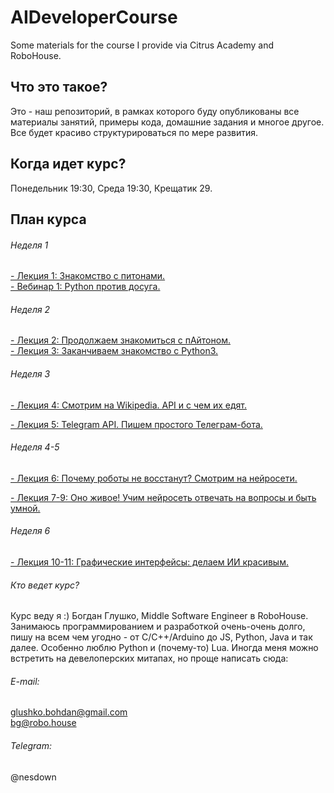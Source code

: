 # AIDeveloperCourse
Some materials for the course I provide via Citrus Academy and RoboHouse.

## Что это такое?
Это - наш репозиторий, в рамках которого буду опубликованы все материалы занятий, примеры кода, домашние задания и многое другое. Все будет красиво структурироваться по мере развития.

## Когда идет курс?
Понедельник 19:30, Среда 19:30, Крещатик 29.

## План курса
###### Неделя 1
<a href="https://github.com/nesdown/AIDeveloperCourse/tree/master/Lection1">- Лекция 1: Знакомство с питонами. </a> <br/>
<a href="https://www.youtube.com/watch?v=xHp1dMIL7P4">- Вебинар 1: Python против досуга.</a>

###### Неделя 2
<a href="https://github.com/nesdown/AIDeveloperCourse/tree/master/Lection2">- Лекция 2: Продолжаем знакомиться с пАйтоном.</a><br/>
<a href="https://github.com/nesdown/AIDeveloperCourse/tree/master/Lection3">- Лекция 3: Заканчиваем знакомство с Python3.</a><br/>

###### Неделя 3
<a href="https://github.com/nesdown/AIDeveloperCourse/tree/master/Lection4">- Лекция 4: Смотрим на Wikipedia. API и с чем их едят.</a><br/>

<a href="https://github.com/nesdown/AIDeveloperCourse/tree/master/Lection5">- Лекция 5: Telegram API. Пишем простого Телеграм-бота.</a><br/>

###### Неделя 4-5
<a href="https://github.com/nesdown/AIDeveloperCourse/tree/master/Lection6">- Лекция 6: Почему роботы не восстанут? Смотрим на нейросети.</a><br/>

<a href="https://github.com/nesdown/AIDeveloperCourse/tree/master/Lection7-9">- Лекция 7-9: Оно живое! Учим нейросеть отвечать на вопросы и быть умной.</a><br/>

###### Неделя 6
<a href="https://github.com/nesdown/AIDeveloperCourse/tree/master/Lection10-11">- Лекция 10-11: Графические интерфейсы: делаем ИИ красивым.</a><br/>

###### Кто ведет курс?
Курс веду я :) Богдан Глушко, Middle Software Engineer в RoboHouse.
Занимаюсь программированием и разработкой очень-очень долго, пишу на всем чем угодно - от C/C++/Arduino до JS, Python, Java и так далее.
Особенно люблю Python и (почему-то) Lua.
Иногда меня можно встретить на девелоперских митапах, но проще написать сюда:

###### E-mail: 
glushko.bohdan@gmail.com <br>
bg@robo.house

###### Telegram:
@nesdown
